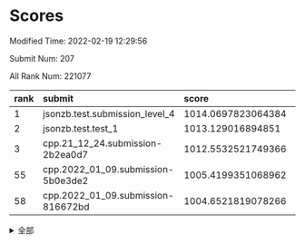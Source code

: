 # Scores

Modified Time: 2022-02-19 12:29:56

Submit Num: 207

All Rank Num: 221077

| rank |               submit               |       score        |       sigma        | pk_num |
| :--- | :--------------------------------- | :----------------- | :----------------- | :----- |
| 1    | jsonzb.test.submission_level_4     | 1014.0697823064384 | 0.8521250067803287 | 4273   |
| 2    | jsonzb.test.test_1                 | 1013.129016894851  | 0.8217409864201535 | 4265   |
| 3    | cpp.21_12_24.submission-2b2ea0d7   | 1012.5532521749366 | 0.8094926837377663 | 4274   |
| 55   | cpp.2022_01_09.submission-5b0e3de2 | 1005.4199351068962 | 0.7201318551372505 | 4275   |
| 58   | cpp.2022_01_09.submission-816672bd | 1004.6521819078266 | 0.7133999482198143 | 4274   |


<details>
<summary>全部</summary>

| rank |                 submit                 |       score        |       sigma        | pk_num |
| :--- | :------------------------------------- | :----------------- | :----------------- | :----- |
| 1    | jsonzb.test.submission_level_4         | 1014.0697823064384 | 0.8521250067803287 | 4273   |
| 2    | jsonzb.test.test_1                     | 1013.129016894851  | 0.8217409864201535 | 4265   |
| 3    | cpp.21_12_24.submission-2b2ea0d7       | 1012.5532521749366 | 0.8094926837377663 | 4274   |
| 4    | gobigger.level_3.submission_level_3_4  | 1011.9005945234717 | 0.7912537899610713 | 4273   |
| 5    | gobigger.level_3.submission_level_3_2  | 1011.8221162116845 | 0.7967005094770199 | 4272   |
| 6    | gobigger.level_3.submission_level_3_32 | 1011.4873209784411 | 0.7649575843964044 | 4274   |
| 7    | gobigger.level_3.submission_level_3_7  | 1011.2812295007936 | 0.796186120356731  | 4271   |
| 8    | gobigger.level_3.submission_level_3_19 | 1011.1473841050846 | 0.7569842645207479 | 4279   |
| 9    | gobigger.level_3.submission_level_3_10 | 1011.1051137057963 | 0.7640710984733599 | 4269   |
| 10   | gobigger.level_3.submission_level_3_27 | 1011.0870556367818 | 0.781545897663247  | 4275   |
| 11   | gobigger.level_3.submission_level_3_25 | 1010.9173761321624 | 0.762600347682906  | 4266   |
| 12   | gobigger.level_3.submission_level_3_48 | 1010.8376153960357 | 0.7811114833103336 | 4267   |
| 13   | gobigger.level_3.submission_level_3_35 | 1010.7316502996807 | 0.7670870146682441 | 4273   |
| 14   | gobigger.level_3.submission_level_3_45 | 1010.5561856156086 | 0.7787940370315029 | 4266   |
| 15   | gobigger.level_3.submission_level_3_12 | 1010.4576409152205 | 0.7406888517714821 | 4271   |
| 16   | gobigger.level_3.submission_level_3_47 | 1010.4576310431473 | 0.7542884139561536 | 4269   |
| 17   | gobigger.level_3.submission_level_3_1  | 1010.3332330742853 | 0.7782524224039958 | 4274   |
| 18   | gobigger.level_3.submission_level_3_22 | 1010.2741395128925 | 0.7379791756432816 | 4279   |
| 19   | gobigger.level_3.submission_level_3_14 | 1010.2709274172616 | 0.7672437055898156 | 4278   |
| 20   | gobigger.level_3.submission_level_3_13 | 1010.2586988945751 | 0.7490483828205041 | 4268   |
| 21   | gobigger.level_3.submission_level_3_8  | 1010.2045100511785 | 0.7714637336322214 | 4273   |
| 22   | gobigger.level_3.submission_level_3_36 | 1010.1901165145855 | 0.7399780961264569 | 4274   |
| 23   | gobigger.level_3.submission_level_3_33 | 1010.1632717233155 | 0.7607095216371883 | 4270   |
| 24   | gobigger.level_3.submission_level_3_29 | 1010.1501314817484 | 0.7424801484119035 | 4271   |
| 25   | gobigger.level_3.submission_level_3_37 | 1010.1246422428153 | 0.7652938159307197 | 4273   |
| 26   | gobigger.level_3.submission_level_3_34 | 1010.1169758095189 | 0.7416287521044229 | 4274   |
| 27   | gobigger.level_3.submission_level_3_17 | 1010.0967295918917 | 0.763168405564781  | 4275   |
| 28   | gobigger.level_3.submission_level_3_39 | 1010.0957457832651 | 0.7619231693372148 | 4276   |
| 29   | gobigger.level_3.submission_level_3_46 | 1010.0124467135913 | 0.7596138363936624 | 4271   |
| 30   | gobigger.level_3.submission_level_3_40 | 1009.9084831819434 | 0.7439933297989366 | 4270   |
| 31   | gobigger.level_3.submission_level_3_0  | 1009.8989379986939 | 0.7661307985649314 | 4274   |
| 32   | gobigger.level_3.submission_level_3_9  | 1009.7950340347226 | 0.7673016913423566 | 4273   |
| 33   | gobigger.level_3.submission_level_3_42 | 1009.7893583764446 | 0.7440925943243504 | 4273   |
| 34   | gobigger.level_3.submission_level_3_23 | 1009.76426691313   | 0.7247197457471766 | 4274   |
| 35   | gobigger.level_3.submission_level_3_44 | 1009.7595542003788 | 0.7699959059018869 | 4266   |
| 36   | gobigger.level_3.submission_level_3_43 | 1009.7550428805257 | 0.7728560651262986 | 4274   |
| 37   | gobigger.level_3.submission_level_3_16 | 1009.7429324263196 | 0.755680497754933  | 4269   |
| 38   | gobigger.level_3.submission_level_3_5  | 1009.6859815125404 | 0.7638469602660133 | 4276   |
| 39   | gobigger.level_3.submission_level_3_38 | 1009.5866622510707 | 0.760679649232899  | 4272   |
| 40   | gobigger.level_3.submission_level_3_26 | 1009.4709319541688 | 0.7805111524706645 | 4271   |
| 41   | gobigger.level_3.submission_level_3_15 | 1009.4509658693901 | 0.7699036268124309 | 4270   |
| 42   | gobigger.level_3.submission_level_3_11 | 1009.4357402222462 | 0.7424688021201024 | 4270   |
| 43   | gobigger.level_3.submission_level_3_28 | 1009.3625036308295 | 0.7507603647233444 | 4276   |
| 44   | gobigger.level_3.submission_level_3_21 | 1009.289860819316  | 0.7651229426374537 | 4268   |
| 45   | gobigger.level_3.submission_level_3_41 | 1009.2802893167074 | 0.7728926931193385 | 4272   |
| 46   | gobigger.level_3.submission_level_3_30 | 1009.1897342112513 | 0.7528829592659854 | 4276   |
| 47   | gobigger.level_3.submission_level_3_49 | 1009.1806607681483 | 0.7605921938617611 | 4267   |
| 48   | gobigger.level_3.submission_level_3_24 | 1009.144680762415  | 0.7675383605013224 | 4273   |
| 49   | gobigger.level_3.submission_level_3_6  | 1009.1034079121447 | 0.758224736335027  | 4270   |
| 50   | gobigger.level_3.submission_level_3_18 | 1009.0949000882159 | 0.755574578886139  | 4265   |
| 51   | gobigger.level_3.submission_level_3_31 | 1008.8757481602116 | 0.7527841800227678 | 4270   |
| 52   | gobigger.level_3.submission_level_3_3  | 1008.0466115476263 | 0.7389355631280196 | 4271   |
| 53   | gobigger.level_3.submission_level_3_20 | 1008.0249853085171 | 0.7338976955619622 | 4272   |
| 54   | gobigger.level_1.submission_level_1_34 | 1005.5676682651881 | 0.7222966835024173 | 4270   |
| 55   | cpp.2022_01_09.submission-5b0e3de2     | 1005.4199351068962 | 0.7201318551372505 | 4275   |
| 56   | gobigger.level_1.submission_level_1_36 | 1004.9085434641023 | 0.7227091283559619 | 4269   |
| 57   | gobigger.level_1.submission_level_1_7  | 1004.8621009756394 | 0.7251534925231459 | 4277   |
| 58   | cpp.2022_01_09.submission-816672bd     | 1004.6521819078266 | 0.7133999482198143 | 4274   |
| 59   | gobigger.level_1.submission_level_1_38 | 1004.4023426406998 | 0.7158466545898002 | 4267   |
| 60   | gobigger.level_1.submission_level_1_37 | 1004.3605111742481 | 0.715238336783915  | 4268   |
| 61   | gobigger.level_1.submission_level_1_0  | 1004.320806341782  | 0.7210986805381295 | 4270   |
| 62   | gobigger.level_1.submission_level_1_23 | 1004.3012002631798 | 0.71985305084192   | 4275   |
| 63   | gobigger.level_1.submission_level_1_24 | 1004.2717676450856 | 0.7294300521120733 | 4271   |
| 64   | gobigger.level_1.submission_level_1_43 | 1004.2088294862342 | 0.7183940777694731 | 4267   |
| 65   | gobigger.level_1.submission_level_1_21 | 1004.1257186841693 | 0.7200952548746931 | 4273   |
| 66   | gobigger.level_1.submission_level_1_15 | 1004.0582105914361 | 0.7135942202604255 | 4276   |
| 67   | gobigger.level_1.submission_level_1_20 | 1003.8819346072592 | 0.7110691817972888 | 4274   |
| 68   | gobigger.level_1.submission_level_1_30 | 1003.7633629963235 | 0.706135623159738  | 4275   |
| 69   | gobigger.level_1.submission_level_1_10 | 1003.7124317558676 | 0.7162625984975145 | 4270   |
| 70   | gobigger.level_1.submission_level_1_3  | 1003.6474367657652 | 0.7143636122885759 | 4273   |
| 71   | gobigger.level_1.submission_level_1_25 | 1003.62561235102   | 0.7138662390559143 | 4272   |
| 72   | gobigger.level_1.submission_level_1_33 | 1003.6098353422274 | 0.7095778332225965 | 4273   |
| 73   | gobigger.level_1.submission_level_1_42 | 1003.5796163311716 | 0.7190050695979004 | 4274   |
| 74   | gobigger.level_1.submission_level_1_12 | 1003.5163805785775 | 0.7125488545702409 | 4270   |
| 75   | gobigger.level_1.submission_level_1_28 | 1003.5078554861867 | 0.7104861991345244 | 4276   |
| 76   | gobigger.level_1.submission_level_1_49 | 1003.4858191396851 | 0.7178834086735768 | 4273   |
| 77   | gobigger.level_1.submission_level_1_40 | 1003.4745154465508 | 0.7151742983789875 | 4270   |
| 78   | gobigger.level_1.submission_level_1_8  | 1003.4592087298481 | 0.7020361419783734 | 4276   |
| 79   | gobigger.level_1.submission_level_1_26 | 1003.3999152823478 | 0.7130811603226521 | 4271   |
| 80   | gobigger.level_1.submission_level_1_18 | 1003.3724141745586 | 0.7023472966286572 | 4275   |
| 81   | gobigger.level_1.submission_level_1_32 | 1003.3570541931944 | 0.7166633230941557 | 4267   |
| 82   | gobigger.level_1.submission_level_1_45 | 1003.3390967905244 | 0.7159993338353952 | 4267   |
| 83   | gobigger.level_1.submission_level_1_22 | 1003.2791093982695 | 0.7242579358357228 | 4274   |
| 84   | gobigger.level_1.submission_level_1_46 | 1003.269125564483  | 0.7123460284085799 | 4268   |
| 85   | gobigger.level_1.submission_level_1_17 | 1003.2572888645625 | 0.7167646392030252 | 4269   |
| 86   | gobigger.level_1.submission_level_1_35 | 1003.2550674835011 | 0.7080074896415411 | 4271   |
| 87   | gobigger.level_1.submission_level_1_47 | 1003.2342167195128 | 0.7217815424882758 | 4270   |
| 88   | gobigger.level_1.submission_level_1_31 | 1003.1208475643707 | 0.7194112669153618 | 4277   |
| 89   | gobigger.level_1.submission_level_1_13 | 1003.1111565111803 | 0.7178500982043374 | 4274   |
| 90   | gobigger.level_1.submission_level_1_6  | 1003.0689894051702 | 0.7130350879894475 | 4270   |
| 91   | gobigger.level_1.submission_level_1_9  | 1003.0610947005516 | 0.73154056391428   | 4268   |
| 92   | gobigger.level_1.submission_level_1_11 | 1002.9900800250866 | 0.7237476555149293 | 4276   |
| 93   | gobigger.level_1.submission_level_1_44 | 1002.9461061788156 | 0.7125052272333348 | 4273   |
| 94   | gobigger.level_1.submission_level_1_29 | 1002.8594310626295 | 0.7204013864143344 | 4274   |
| 95   | gobigger.level_1.submission_level_1_16 | 1002.828185714488  | 0.7170981543230933 | 4272   |
| 96   | gobigger.level_1.submission_level_1_1  | 1002.7332386111183 | 0.7102935447187515 | 4263   |
| 97   | gobigger.level_1.submission_level_1_2  | 1002.6668342595956 | 0.7120539486048119 | 4268   |
| 98   | gobigger.level_1.submission_level_1_41 | 1002.624705614661  | 0.7132117585940445 | 4271   |
| 99   | gobigger.level_1.submission_level_1_14 | 1002.613186724725  | 0.714712980294441  | 4270   |
| 100  | gobigger.level_1.submission_level_1_5  | 1002.5821374497187 | 0.724692842492403  | 4275   |
| 101  | gobigger.level_1.submission_level_1_39 | 1002.4437612007961 | 0.7149082619294024 | 4273   |
| 102  | gobigger.level_1.submission_level_1_48 | 1002.4286343394207 | 0.7219870860122753 | 4270   |
| 103  | gobigger.level_1.submission_level_1_19 | 1001.9523464349425 | 0.7147718238735635 | 4270   |
| 104  | gobigger.level_1.submission_level_1_27 | 1001.7768933136618 | 0.7184506974358007 | 4270   |
| 105  | gobigger.level_1.submission_level_1_4  | 1000.9866436233827 | 0.7101365164993682 | 4268   |
| 106  | gobigger.random.submission_random_37   | 997.996770563106   | 0.718906040627862  | 4272   |
| 107  | gobigger.random.submission_random_17   | 997.612573831224   | 0.7017518105351451 | 4271   |
| 108  | gobigger.random.submission_random_21   | 997.1407644502201  | 0.6929365770036308 | 4275   |
| 109  | gobigger.random.submission_random_13   | 997.1342150982954  | 0.7219232859969803 | 4274   |
| 110  | gobigger.random.submission_random_14   | 997.0517986551919  | 0.6905301492761923 | 4273   |
| 111  | gobigger.random.submission_random_7    | 996.9086109094461  | 0.7010748553970297 | 4271   |
| 112  | gobigger.random.submission_random_28   | 996.8402839926096  | 0.7252766601312275 | 4275   |
| 113  | gobigger.random.submission_random_44   | 996.8052522039361  | 0.711435185101616  | 4272   |
| 114  | gobigger.random.submission_random_40   | 996.7459591509825  | 0.7040538563569599 | 4270   |
| 115  | gobigger.random.submission_random_48   | 996.6049101378554  | 0.7067724409362932 | 4276   |
| 116  | gobigger.random.submission_random_38   | 996.6031249827735  | 0.7007471852874565 | 4272   |
| 117  | gobigger.random.submission_random_41   | 996.5544257542051  | 0.7254662417882701 | 4269   |
| 118  | gobigger.random.submission_random_6    | 996.4627903987717  | 0.7204559741416946 | 4272   |
| 119  | gobigger.random.submission_random_49   | 996.257524623098   | 0.7077198630273503 | 4275   |
| 120  | gobigger.random.submission_random_47   | 996.1726763273066  | 0.706819471226614  | 4272   |
| 121  | gobigger.random.submission_random_9    | 996.1222572457015  | 0.7195143159092016 | 4275   |
| 122  | gobigger.random.submission_random_3    | 996.0939037216912  | 0.7152909999580556 | 4270   |
| 123  | gobigger.random.submission_random_42   | 996.0220523077543  | 0.7137395697271752 | 4271   |
| 124  | gobigger.random.submission_random_16   | 996.0116384017753  | 0.7178459395609104 | 4271   |
| 125  | gobigger.random.submission_random_2    | 996.003021705029   | 0.7212632750931199 | 4266   |
| 126  | gobigger.random.submission_random_34   | 995.9695253028509  | 0.7159872144088624 | 4274   |
| 127  | gobigger.random.submission_random_4    | 995.905113354025   | 0.7126650690713564 | 4274   |
| 128  | gobigger.random.submission_random_35   | 995.8926759565484  | 0.7032671771084663 | 4279   |
| 129  | gobigger.random.submission_random_46   | 995.8603842914531  | 0.7155096021503041 | 4272   |
| 130  | gobigger.random.submission_random_10   | 995.857439003941   | 0.7178078417000637 | 4270   |
| 131  | gobigger.random.submission_random_36   | 995.8085490809565  | 0.7093082899582859 | 4268   |
| 132  | gobigger.random.submission_random_24   | 995.7546032975156  | 0.7255133542505239 | 4275   |
| 133  | gobigger.random.submission_random_45   | 995.5676761822208  | 0.7104150246442034 | 4275   |
| 134  | gobigger.random.submission_random_32   | 995.5617737955816  | 0.7004722009421406 | 4271   |
| 135  | gobigger.random.submission_random_27   | 995.5613191824301  | 0.7001237857641684 | 4273   |
| 136  | gobigger.random.submission_random_5    | 995.5358735597783  | 0.7116188028156795 | 4271   |
| 137  | gobigger.random.submission_random_33   | 995.5347237613705  | 0.7259979999610151 | 4272   |
| 138  | gobigger.random.submission_random_1    | 995.5252562325011  | 0.7056584064818789 | 4272   |
| 139  | gobigger.random.submission_random_23   | 995.4880057698646  | 0.7049831237719539 | 4269   |
| 140  | gobigger.random.submission_random_11   | 995.4528052452846  | 0.732327198604307  | 4271   |
| 141  | gobigger.random.submission_random_30   | 995.4259124905444  | 0.7177470173124575 | 4271   |
| 142  | gobigger.random.submission_random_19   | 995.3979502917061  | 0.7075116621230959 | 4276   |
| 143  | gobigger.random.submission_random_39   | 995.291832344602   | 0.716817525297991  | 4270   |
| 144  | gobigger.random.submission_random_20   | 995.2793680960757  | 0.7289704144030155 | 4275   |
| 145  | gobigger.random.submission_random_22   | 995.1398068809348  | 0.7046046710065355 | 4271   |
| 146  | gobigger.random.submission_random_12   | 995.1299753455272  | 0.720788039208055  | 4270   |
| 147  | gobigger.random.submission_random_25   | 995.1164678708378  | 0.7305346600797679 | 4270   |
| 148  | gobigger.random.submission_random_15   | 995.0379294357818  | 0.7136803948271585 | 4269   |
| 149  | gobigger.random.submission_random_18   | 994.9998362791541  | 0.7225579102533932 | 4268   |
| 150  | gobigger.random.submission_random_8    | 994.8242035234167  | 0.7305329310811314 | 4270   |
| 151  | gobigger.random.submission_random_29   | 994.7299172918323  | 0.7145864341149825 | 4275   |
| 152  | gobigger.random.submission_random_31   | 994.7226411947173  | 0.7309913709003882 | 4277   |
| 153  | gobigger.random.submission_random_43   | 994.6634611079514  | 0.7088560806143424 | 4273   |
| 154  | gobigger.random.submission_random_26   | 994.5934017781624  | 0.7222572778055851 | 4271   |
| 155  | gobigger.level_2.submission_level_2_11 | 994.3813164511704  | 0.7194140973087584 | 4271   |
| 156  | gobigger.random.submission_random_0    | 994.2295637282925  | 0.7089538094189836 | 4274   |
| 157  | gobigger.level_2.submission_level_2_30 | 994.007362641949   | 0.7366508584472299 | 4270   |
| 158  | gobigger.level_2.submission_level_2_17 | 993.9439620062088  | 0.7182678972555262 | 4273   |
| 159  | gobigger.level_2.submission_level_2_24 | 993.7388631139529  | 0.7474260596140584 | 4272   |
| 160  | gobigger.level_2.submission_level_2_41 | 993.6715157421723  | 0.7414142715516062 | 4273   |
| 161  | gobigger.level_2.submission_level_2_39 | 993.4737061819008  | 0.7439021919405499 | 4273   |
| 162  | gobigger.level_2.submission_level_2_37 | 993.0847694897186  | 0.7499764723396162 | 4270   |
| 163  | gobigger.level_2.submission_level_2_38 | 993.0509460612163  | 0.7287495786548769 | 4275   |
| 164  | gobigger.level_2.submission_level_2_13 | 992.9848311345183  | 0.7306696228610943 | 4270   |
| 165  | gobigger.level_2.submission_level_2_49 | 992.6006297611409  | 0.7503735715108242 | 4272   |
| 166  | gobigger.level_2.submission_level_2_6  | 992.5427633667191  | 0.7243059342118413 | 4272   |
| 167  | gobigger.level_2.submission_level_2_34 | 992.5402848996256  | 0.7586719945305213 | 4279   |
| 168  | gobigger.level_2.submission_level_2_20 | 992.5108420807989  | 0.7576048339420451 | 4272   |
| 169  | gobigger.level_2.submission_level_2_27 | 992.463477910956   | 0.7337581187129367 | 4273   |
| 170  | gobigger.level_2.submission_level_2_10 | 992.4519939055907  | 0.7471029854790505 | 4277   |
| 171  | gobigger.level_2.submission_level_2_26 | 992.2956750111226  | 0.7402714189523979 | 4279   |
| 172  | gobigger.level_2.submission_level_2_46 | 992.268860573403   | 0.7374135439401781 | 4274   |
| 173  | gobigger.level_2.submission_level_2_40 | 992.2250291109791  | 0.7271360447501863 | 4273   |
| 174  | gobigger.level_2.submission_level_2_23 | 992.1644123608022  | 0.7273740149041653 | 4277   |
| 175  | gobigger.level_2.submission_level_2_1  | 992.1266982846554  | 0.7468148251631503 | 4275   |
| 176  | gobigger.level_2.submission_level_2_16 | 992.0477389155029  | 0.7487511848104068 | 4273   |
| 177  | gobigger.level_2.submission_level_2_29 | 992.0385745878062  | 0.7470477181534567 | 4277   |
| 178  | gobigger.level_2.submission_level_2_21 | 991.916217104384   | 0.7276089602300846 | 4272   |
| 179  | gobigger.level_2.submission_level_2_15 | 991.8025194593603  | 0.75229603193786   | 4271   |
| 180  | gobigger.level_2.submission_level_2_4  | 991.7775038803264  | 0.7459289047382508 | 4274   |
| 181  | gobigger.level_2.submission_level_2_45 | 991.7707103305346  | 0.7494039127351395 | 4273   |
| 182  | gobigger.level_2.submission_level_2_12 | 991.7688268407861  | 0.7458212298931332 | 4275   |
| 183  | gobigger.level_2.submission_level_2_19 | 991.742781548408   | 0.7314375609963258 | 4271   |
| 184  | gobigger.level_2.submission_level_2_7  | 991.7067789800811  | 0.7437117170288757 | 4268   |
| 185  | gobigger.level_2.submission_level_2_32 | 991.6516161518817  | 0.7522068975882782 | 4271   |
| 186  | gobigger.level_2.submission_level_2_44 | 991.6399518332948  | 0.7348759831330175 | 4270   |
| 187  | gobigger.level_2.submission_level_2_2  | 991.6150727322896  | 0.7435458427778899 | 4271   |
| 188  | gobigger.level_2.submission_level_2_33 | 991.598582076384   | 0.7436884236841071 | 4274   |
| 189  | gobigger.level_2.submission_level_2_31 | 991.5928178096807  | 0.7380271804900939 | 4272   |
| 190  | gobigger.level_2.submission_level_2_0  | 991.545624882939   | 0.738233143429559  | 4272   |
| 191  | gobigger.level_2.submission_level_2_3  | 991.4893859137846  | 0.7527037680681874 | 4276   |
| 192  | gobigger.level_2.submission_level_2_9  | 991.4115241009621  | 0.7718857362879029 | 4273   |
| 193  | gobigger.level_2.submission_level_2_43 | 991.3232169874685  | 0.7551591967105502 | 4269   |
| 194  | gobigger.level_2.submission_level_2_47 | 991.3189591643845  | 0.7398595606998309 | 4271   |
| 195  | gobigger.level_2.submission_level_2_8  | 991.2364452113195  | 0.7785325851225107 | 4269   |
| 196  | gobigger.level_2.submission_level_2_18 | 990.9315453823365  | 0.7366870928189804 | 4276   |
| 197  | gobigger.level_2.submission_level_2_22 | 990.9273296747604  | 0.7822560380919636 | 4278   |
| 198  | gobigger.level_2.submission_level_2_48 | 990.8776406973122  | 0.7583218581856289 | 4267   |
| 199  | gobigger.level_2.submission_level_2_28 | 990.8241363189163  | 0.7659484267255788 | 4272   |
| 200  | gobigger.level_2.submission_level_2_36 | 990.7814214618052  | 0.7497054964521562 | 4266   |
| 201  | gobigger.level_2.submission_level_2_42 | 990.7110376897411  | 0.7532168013698728 | 4270   |
| 202  | gobigger.level_2.submission_level_2_35 | 990.6096594965203  | 0.7790993709487238 | 4277   |
| 203  | gobigger.level_2.submission_level_2_14 | 990.3566578779273  | 0.7439599296086281 | 4272   |
| 204  | gobigger.level_2.submission_level_2_5  | 990.1986444858547  | 0.7562609143927718 | 4274   |
| 205  | gobigger.level_2.submission_level_2_25 | 989.8606447826833  | 0.7586732924892977 | 4269   |
| 206  | gobigger.none.submission_none_1        | 979.25159900267    | 1.2072411801682494 | 4270   |
| 207  | gobigger.none.submission_none_0        | 977.4402097530726  | 1.3229795274377587 | 4273   |

</details>